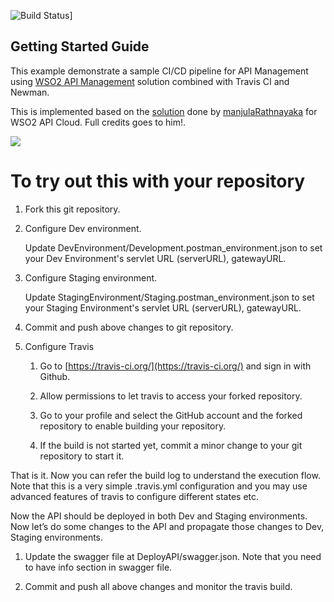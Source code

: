 
![Build Status](https://travis-ci.org/Susankha/APIMCICDExample.svg?branch=master)]

## Getting Started Guide

This example demonstrate a sample CI/CD pipeline for API Management using [WSO2 API Management](https://wso2.com/api-management/) solution combined with Travis CI and Newman.

This is implemented based on the [solution](https://github.com/manjulaRathnayaka/API-Management-CI-CD-Example) done by [manjulaRathnayaka](https://github.com/manjulaRathnayaka) for WSO2 API Cloud. Full credits goes to him!.

![](https://github.com/malinthaprasan/APIMCICDExample/raw/master/Architecture.jpg)

  
# To try out this with your repository

1.  Fork this git repository.
    
2.  Configure Dev environment.

	Update DevEnvironment/Development.postman_environment.json to set your Dev Environment's servlet URL (serverURL), gatewayURL.
  
3.  Configure Staging environment.

	Update StagingEnvironment/Staging.postman_environment.json to set your Staging Environment's servlet URL (serverURL), gatewayURL.
  

4. Commit and push above changes to git repository.
    
5.  Configure Travis	
    1. Go to [https://travis-ci.org/](https://travis-ci.org/) and sign in
    with Github.
    	    
    2. Allow permissions to let travis to access your forked repository.
    	    
    3.  Go to your profile and select the GitHub account and the forked repository to enable building your repository.
    
    4.  If the build is not started yet, commit a minor change to your git repository to start it.

    

That is it. Now you can refer the build log to understand the execution flow. Note that this is a very simple .travis.yml configuration and you may use advanced features of travis to configure different states etc.


Now the API should be deployed in both Dev and Staging environments. Now let’s do some changes to the API and propagate those changes to Dev, Staging environments.

1.  Update the swagger file at DeployAPI/swagger.json. Note that you need to have info section in swagger file.
    
2.  Commit and push all above changes and monitor the travis build.

